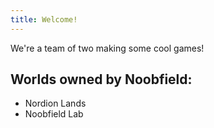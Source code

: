 ```yaml
---
title: Welcome!
---
```


We're a team of two making some cool games!

## Worlds owned by Noobfield:
* Nordion Lands
* Noobfield Lab